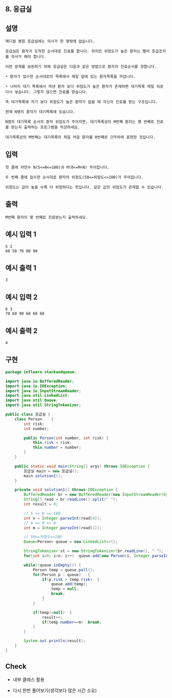## 8. 응급실

## 설명

    메디컬 병원 응급실에는 의사가 한 명밖에 없습니다.

    응급실은 환자가 도착한 순서대로 진료를 합니다. 하지만 위험도가 높은 환자는 빨리 응급조치를 의사가 해야 합니다.

    이런 문제를 보완하기 위해 응급실은 다음과 같은 방법으로 환자의 진료순서를 정합니다.

    • 환자가 접수한 순서대로의 목록에서 제일 앞에 있는 환자목록을 꺼냅니다.

    • 나머지 대기 목록에서 꺼낸 환자 보다 위험도가 높은 환자가 존재하면 대기목록 제일 뒤로 다시 넣습니다. 그렇지 않으면 진료를 받습니다.

    즉 대기목록에 자기 보다 위험도가 높은 환자가 없을 때 자신이 진료를 받는 구조입니다.

    현재 N명의 환자가 대기목록에 있습니다.

    N명의 대기목록 순서의 환자 위험도가 주어지면, 대기목록상의 M번째 환자는 몇 번째로 진료를 받는지 출력하는 프로그램을 작성하세요.

    대기목록상의 M번째는 대기목록의 제일 처음 환자를 0번째로 간주하여 표현한 것입니다.

## 입력

    첫 줄에 자연수 N(5<=N<=100)과 M(0<=M<N) 주어집니다.

    두 번째 줄에 접수한 순서대로 환자의 위험도(50<=위험도<=100)가 주어집니다.

    위험도는 값이 높을 수록 더 위험하다는 뜻입니다. 같은 값의 위험도가 존재할 수 있습니다.

## 출력

    M번째 환자의 몇 번째로 진료받는지 출력하세요.

## 예시 입력 1 

    5 2
    60 50 70 80 90

## 예시 출력 1

    3

## 예시 입력 2 

    6 3
    70 60 90 60 60 60

## 예시 출력 2

    4
    
## 구현

```JAVA
package inflearn.stackandqueue;

import java.io.BufferedReader;
import java.io.IOException;
import java.io.InputStreamReader;
import java.util.LinkedList;
import java.util.Queue;
import java.util.StringTokenizer;

public class 응급실 {
    class Person    {
        int risk;
        int number;

        public Person(int number, int risk) {
            this.risk = risk;
            this.number = number;
        }
    }

    public static void main(String[] args) throws IOException {
        응급실 main = new 응급실();
        main.solution1();
    }

    private void solution1() throws IOException {
        BufferedReader br = new BufferedReader(new InputStreamReader(System.in));
        String[] read = br.readLine().split(" ");
        int result = 0;

        // 5 <= N <= 100
        int n = Integer.parseInt(read[0]);
        // 0 <= M <= N
        int m = Integer.parseInt(read[1]);

        // 50<=위험도<=100
        Queue<Person> queue = new LinkedList<>();

        StringTokenizer st = new StringTokenizer(br.readLine(), " ");
        for(int i=0; i<n; i++)  queue.add(new Person(i, Integer.parseInt(st.nextToken())));

        while(!queue.isEmpty()) {
            Person temp = queue.poll();
            for(Person p : queue)   {
                if(p.risk > temp.risk)  {
                    queue.add(temp);
                    temp = null;
                    break;
                }
            }

            if(temp!=null)  {
                result++;
                if(temp.number==m)  break;
            }
        }

        System.out.println(result);
    }
}
```

## Check

* 내부 클래스 활용

* 다시 한번 풀어보기(생각보다 많은 시간 소요)
